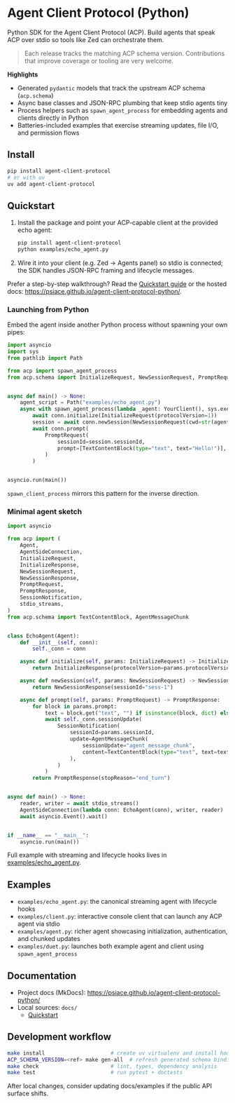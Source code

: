 # Agent Client Protocol (Python)

Python SDK for the Agent Client Protocol (ACP). Build agents that speak ACP over stdio so tools like Zed can orchestrate them.

> Each release tracks the matching ACP schema version. Contributions that improve coverage or tooling are very welcome.

**Highlights**

- Generated `pydantic` models that track the upstream ACP schema (`acp.schema`)
- Async base classes and JSON-RPC plumbing that keep stdio agents tiny
- Process helpers such as `spawn_agent_process` for embedding agents and clients directly in Python
- Batteries-included examples that exercise streaming updates, file I/O, and permission flows

## Install

```bash
pip install agent-client-protocol
# or with uv
uv add agent-client-protocol
```

## Quickstart

1. Install the package and point your ACP-capable client at the provided echo agent:
   ```bash
   pip install agent-client-protocol
   python examples/echo_agent.py
   ```
2. Wire it into your client (e.g. Zed → Agents panel) so stdio is connected; the SDK handles JSON-RPC framing and lifecycle messages.

Prefer a step-by-step walkthrough? Read the [Quickstart guide](docs/quickstart.md) or the hosted docs: https://psiace.github.io/agent-client-protocol-python/.

### Launching from Python

Embed the agent inside another Python process without spawning your own pipes:

```python
import asyncio
import sys
from pathlib import Path

from acp import spawn_agent_process
from acp.schema import InitializeRequest, NewSessionRequest, PromptRequest, TextContentBlock


async def main() -> None:
    agent_script = Path("examples/echo_agent.py")
    async with spawn_agent_process(lambda _agent: YourClient(), sys.executable, str(agent_script)) as (conn, _proc):
        await conn.initialize(InitializeRequest(protocolVersion=1))
        session = await conn.newSession(NewSessionRequest(cwd=str(agent_script.parent), mcpServers=[]))
        await conn.prompt(
            PromptRequest(
                sessionId=session.sessionId,
                prompt=[TextContentBlock(type="text", text="Hello!")],
            )
        )


asyncio.run(main())
```

`spawn_client_process` mirrors this pattern for the inverse direction.

### Minimal agent sketch

```python
import asyncio

from acp import (
    Agent,
    AgentSideConnection,
    InitializeRequest,
    InitializeResponse,
    NewSessionRequest,
    NewSessionResponse,
    PromptRequest,
    PromptResponse,
    SessionNotification,
    stdio_streams,
)
from acp.schema import TextContentBlock, AgentMessageChunk


class EchoAgent(Agent):
    def __init__(self, conn):
        self._conn = conn

    async def initialize(self, params: InitializeRequest) -> InitializeResponse:
        return InitializeResponse(protocolVersion=params.protocolVersion)

    async def newSession(self, params: NewSessionRequest) -> NewSessionResponse:
        return NewSessionResponse(sessionId="sess-1")

    async def prompt(self, params: PromptRequest) -> PromptResponse:
        for block in params.prompt:
            text = block.get("text", "") if isinstance(block, dict) else getattr(block, "text", "")
            await self._conn.sessionUpdate(
                SessionNotification(
                    sessionId=params.sessionId,
                    update=AgentMessageChunk(
                        sessionUpdate="agent_message_chunk",
                        content=TextContentBlock(type="text", text=text),
                    ),
                )
            )
        return PromptResponse(stopReason="end_turn")


async def main() -> None:
    reader, writer = await stdio_streams()
    AgentSideConnection(lambda conn: EchoAgent(conn), writer, reader)
    await asyncio.Event().wait()


if __name__ == "__main__":
    asyncio.run(main())
```

Full example with streaming and lifecycle hooks lives in [examples/echo_agent.py](examples/echo_agent.py).

## Examples

- `examples/echo_agent.py`: the canonical streaming agent with lifecycle hooks
- `examples/client.py`: interactive console client that can launch any ACP agent via stdio
- `examples/agent.py`: richer agent showcasing initialization, authentication, and chunked updates
- `examples/duet.py`: launches both example agent and client using `spawn_agent_process`

## Documentation

- Project docs (MkDocs): https://psiace.github.io/agent-client-protocol-python/
- Local sources: `docs/`
  - [Quickstart](docs/quickstart.md)

## Development workflow

```bash
make install                     # create uv virtualenv and install hooks
ACP_SCHEMA_VERSION=<ref> make gen-all  # refresh generated schema bindings
make check                       # lint, types, dependency analysis
make test                        # run pytest + doctests
```

After local changes, consider updating docs/examples if the public API surface shifts.
